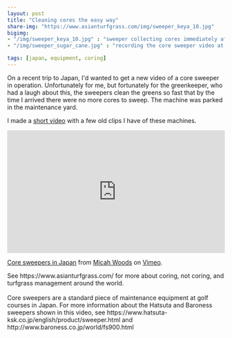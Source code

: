 ```yaml
---
layout: post
title: "Cleaning cores the easy way"
share-img: "https://www.asianturfgrass.com/img/sweeper_keya_10.jpg"
bigimg:
- "/img/sweeper_keya_10.jpg" : "sweeper collecting cores immediately after coring"
- "/img/sweeper_sugar_cane.jpg" : "recording the core sweeper video at ATC南店"

tags: [japan, equipment, coring]
---
```


On a recent trip to Japan, I'd wanted to get a new video of a core sweeper in operation. Unfortunately for me, but fortunately for the greenkeeper, who had a laugh about this, the sweepers clean the greens so fast that by the time I arrived there were no more cores to sweep. The machine was parked in the maintenance yard.

I made a [short video](https://vimeo.com/micahwoods/sweepers) with a few old clips I have of these machines.

<div style="padding:56.25% 0 0 0;position:relative;"><iframe src="https://player.vimeo.com/video/360224608" style="position:absolute;top:0;left:0;width:100%;height:100%;" frameborder="0" allow="autoplay; fullscreen" allowfullscreen></iframe></div><script src="https://player.vimeo.com/api/player.js"></script>
<p><a href="https://vimeo.com/360224608">Core sweepers in Japan</a> from <a href="https://vimeo.com/micahwoods">Micah Woods</a> on <a href="https://vimeo.com">Vimeo</a>.</p>
<p>See https://www.asianturfgrass.com/ for more about coring, not coring, and turfgrass management around the world.<br />
<br />
Core sweepers are a standard piece of maintenance equipment at golf courses in Japan. For more information about the Hatsuta and Baroness sweepers shown in this video, see https://www.hatsuta-ksk.co.jp/english/product/sweeper.html and http://www.baroness.co.jp/world/fs900.html</p>
